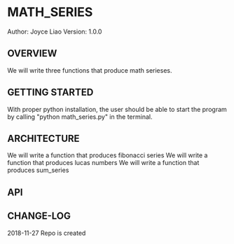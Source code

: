# MATH_SERIES


Author: Joyce Liao
Version: 1.0.0




## OVERVIEW
We will write three functions that produce math serieses.


## GETTING STARTED
With proper python installation, the user should be able to start the program by calling "python math_series.py" in the terminal.


## ARCHITECTURE
We will write a function that produces fibonacci series
We will write a function that produces lucas numbers
We will write a function that produces sum_series


## API




## CHANGE-LOG




2018-11-27 Repo is created
